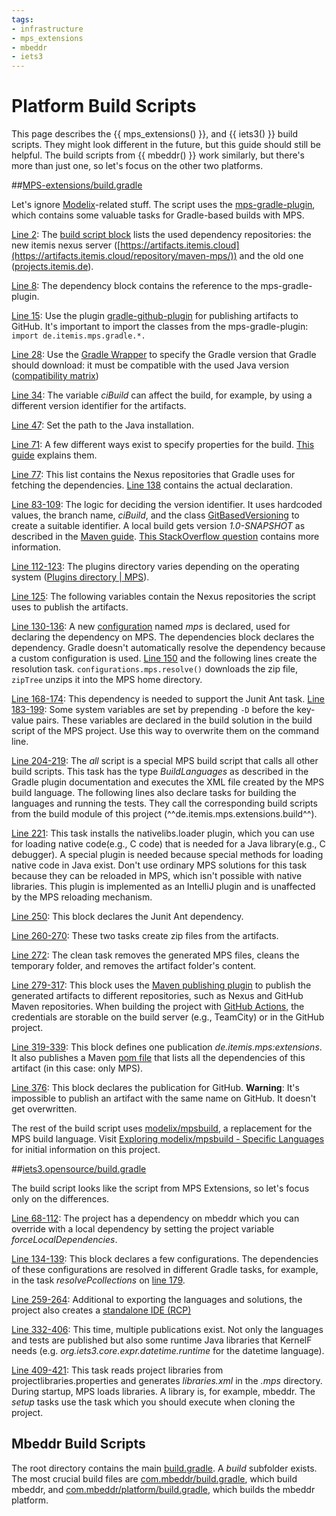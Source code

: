 ```yaml
---
tags:
- infrastructure
- mps_extensions
- mbeddr
- iets3
---
```


# Platform Build Scripts

This page describes the {{ mps_extensions() }}, and {{ iets3() }} build scripts. They might look different in the future, but this guide should still be helpful. The build scripts from {{ mbeddr() }} work similarly, but there's more than just one, so let's focus on the other two platforms.

##[MPS-extensions/build.gradle](https://github.com/JetBrains/MPS-extensions/blob/master/build.gradle)

Let's ignore [Modelix](https://modelix.github.io/)-related stuff. The script uses the [mps-gradle-plugin](https://github.com/mbeddr/mps-gradle-plugin), which contains some valuable tasks for Gradle-based builds with MPS.

[Line 2](https://github.com/JetBrains/MPS-extensions/blob/67e482fe58ea9568649af0a99b8671203019ae20/build.gradle#L2): The [build script block](https://github.com/mbeddr/mps-gradle-plugin) lists the used dependency repositories: the new itemis nexus server ([https://artifacts.itemis.cloud](https://artifacts.itemis.cloud/repository/maven-mps/)) and the old one ([projects.itemis.de](https://projects.itemis.de/nexus/content/repositories/mbeddr)).

[Line 8](https://github.com/JetBrains/MPS-extensions/blob/67e482fe58ea9568649af0a99b8671203019ae20/build.gradle#L8): The dependency block contains the reference to the mps-gradle-plugin.

[Line 15](https://github.com/JetBrains/MPS-extensions/blob/67e482fe58ea9568649af0a99b8671203019ae20/build.gradle#L15): Use the plugin [gradle-github-plugin](https://github.com/riiid/gradle-github-plugin) for publishing artifacts to GitHub. It's important to import the classes from the mps-gradle-plugin: `import de.itemis.mps.gradle.*.`

[Line 28](https://github.com/JetBrains/MPS-extensions/blob/67e482fe58ea9568649af0a99b8671203019ae20/build.gradle#L28): Use the [Gradle Wrapper](https://docs.gradle.org/current/userguide/gradle_wrapper.html) to specify the Gradle version that Gradle should download: it must be compatible with the used Java version ([compatibility matrix](https://docs.gradle.org/current/userguide/compatibility.html))

[Line 34](https://github.com/JetBrains/MPS-extensions/blob/67e482fe58ea9568649af0a99b8671203019ae20/build.gradle#L34): The variable *ciBuild* can affect the build, for example, by using a different version identifier for the artifacts.

[Line 47](https://github.com/JetBrains/MPS-extensions/blob/67e482fe58ea9568649af0a99b8671203019ae20/build.gradle#L47): Set the path
to the Java installation.

[Line 71](https://github.com/JetBrains/MPS-extensions/blob/67e482fe58ea9568649af0a99b8671203019ae20/build.gradle#L71): A few different ways exist to specify properties for the build. [This guide](https://tomgregory.com/gradle-project-properties-best-practices/) explains them.

[Line 77](https://github.com/JetBrains/MPS-extensions/blob/67e482fe58ea9568649af0a99b8671203019ae20/build.gradle#L77): This list contains the Nexus repositories that Gradle uses for fetching the dependencies. [Line 138](https://github.com/JetBrains/MPS-extensions/blob/master/build.gradle#L138) contains the actual declaration.

[Line 83-109](https://github.com/JetBrains/MPS-extensions/blob/67e482fe58ea9568649af0a99b8671203019ae20/build.gradle#L83): The logic for deciding the version identifier. It uses hardcoded values, the branch name, *ciBuild*, and the class [GitBasedVersioning](https://github.com/mbeddr/mps-gradle-plugin/blob/9135418e30d9a5fe963d275410a91f3b595ddb7f/src/main/groovy/de/itemis/mps/gradle/GitBasedVersioning.groovy#L6) to create a suitable identifier. A local build gets version *1.0-SNAPSHOT* as described in the [Maven guide](https://maven.apache.org/guides/getting-started/index.html#What_is_a_SNAPSHOT_version). [This StackOverflow question](https://stackoverflow.com/questions/5901378/what-exactly-is-a-maven-snapshot-and-why-do-we-need-it) contains more information.

[Line 112-123](https://github.com/JetBrains/MPS-extensions/blob/67e482fe58ea9568649af0a99b8671203019ae20/build.gradle#L112): The plugins directory varies depending on the operating system ([Plugins directory | MPS](https://www.jetbrains.com/help/mps/directories-used-by-the-ide-to-store-settings-caches-plugins-and-logs.html#plugins-directory)).

[Line 125](https://github.com/JetBrains/MPS-extensions/blob/67e482fe58ea9568649af0a99b8671203019ae20/build.gradle#L125): The following variables contain the Nexus repositories the script uses to publish the artifacts.

[Line 130-136](https://github.com/JetBrains/MPS-extensions/blob/67e482fe58ea9568649af0a99b8671203019ae20/build.gradle#L130): A new [configuration](https://docs.gradle.org/current/dsl/org.gradle.api.artifacts.Configuration.html) named *mps* is declared, used for declaring the dependency on MPS. The dependencies block declares the dependency. Gradle doesn't automatically resolve the dependency because a custom configuration is used. [Line 150](https://github.com/JetBrains/MPS-extensions/blob/67e482fe58ea9568649af0a99b8671203019ae20/build.gradle#L150) and the following lines create the resolution task. `configurations.mps.resolve()` downloads the zip file, `zipTree` unzips it into the MPS home directory.

[Line 168-174](https://github.com/JetBrains/MPS-extensions/blob/67e482fe58ea9568649af0a99b8671203019ae20/build.gradle#L168): This dependency is needed to support the Junit Ant task.
[Line 183-199](https://github.com/JetBrains/MPS-extensions/blob/67e482fe58ea9568649af0a99b8671203019ae20/build.gradle#L183): Some system variables are set by prepending `-D` before the key-value pairs. These variables are declared in the build solution in the build script of the MPS project. Use this way to overwrite them on the command line.

[Line 204-219](https://github.com/JetBrains/MPS-extensions/blob/67e482fe58ea9568649af0a99b8671203019ae20/build.gradle#L204): The *all* script is a special MPS build script that calls all other build scripts. This task has the type *BuildLanguages* as described in the Gradle plugin documentation and executes the XML file created by the MPS build language. The following lines also declare tasks for building the languages and running the tests. They call the corresponding build scripts from the build module of this project (^^de.itemis.mps.extensions.build^^).

[Line 221](https://github.com/JetBrains/MPS-extensions/blob/67e482fe58ea9568649af0a99b8671203019ae20/build.gradle#L221): This task installs the nativelibs\.loader plugin, which you can use for loading native code(e.g., C code) that is needed for a Java library(e.g., C debugger). A special plugin is needed because special methods for loading native code in Java exist. Don't use ordinary MPS solutions for this task because they can be reloaded in MPS, which isn't possible with native libraries. This plugin is implemented as an IntelliJ plugin and is unaffected by the MPS reloading mechanism.

[Line 250](https://github.com/JetBrains/MPS-extensions/blob/67e482fe58ea9568649af0a99b8671203019ae20/build.gradle#L250): This block declares the Junit Ant dependency.

[Line 260-270](https://github.com/JetBrains/MPS-extensions/blob/67e482fe58ea9568649af0a99b8671203019ae20/build.gradle#L260): These two tasks create zip files from the artifacts.

[Line 272](https://github.com/JetBrains/MPS-extensions/blob/67e482fe58ea9568649af0a99b8671203019ae20/build.gradle#L272): The clean task removes the generated MPS files, cleans the temporary folder, and removes the artifact folder's content.

[Line 279-317](https://github.com/JetBrains/MPS-extensions/blob/67e482fe58ea9568649af0a99b8671203019ae20/build.gradle#L279): This block uses the [Maven publishing plugin](https://docs.gradle.org/current/userguide/publishing_maven.html) to publish the generated artifacts to different repositories, such as Nexus and GitHub Maven repositories. When building the project with [GitHub Actions](https://docs.github.com/en/actions), the credentials are storable on the build server (e.g., TeamCity) or in the GitHub project.

[Line 319-339](https://github.com/JetBrains/MPS-extensions/blob/67e482fe58ea9568649af0a99b8671203019ae20/build.gradle#L326): This block defines one publication *de.itemis.mps:extensions*. It also publishes a Maven [pom file](https://maven.apache.org/pom.html) that lists all the dependencies of this artifact (in this case: only MPS).

[Line 376](https://github.com/JetBrains/MPS-extensions/blob/67e482fe58ea9568649af0a99b8671203019ae20/build.gradle#L376): This block declares the publication for GitHub. **Warning**: It's impossible to publish an artifact with the same name on GitHub. It doesn't get overwritten.

The rest of the build script uses [modelix/mpsbuild](https://github.com/modelix/mpsbuild), a replacement for the MPS build language. Visit [Exploring modelix/mpsbuild - Specific Languages](https://specificlanguages.com/posts/2022-05/30-exploring-modelix-mpsbuild/) for initial information on this project.

##[iets3.opensource/build.gradle](https://github.com/IETS3/iets3.opensource/blob/master/build.gradle)

The build script looks like the script from MPS Extensions, so let's focus only on the differences.

[Line 68-112](https://github.com/IETS3/iets3.opensource/blob/7f47230011022dc54e12daf3405c738fba3e5654/build.gradle#L68): The project has a dependency on mbeddr which you can override with a local dependency by setting the project variable *forceLocalDependencies*.

[Line 134-139](https://github.com/IETS3/iets3.opensource/blob/7f47230011022dc54e12daf3405c738fba3e5654/build.gradle#L134): This block declares a few configurations. The dependencies of these configurations are resolved in different Gradle tasks, for example, in the task *resolvePcollections* on [line 179](https://github.com/IETS3/iets3.opensource/blob/7f47230011022dc54e12daf3405c738fba3e5654/build.gradle#L179).

[Line 259-264](https://github.com/IETS3/iets3.opensource/blob/7f47230011022dc54e12daf3405c738fba3e5654/build.gradle#L259): Additional to exporting the languages and solutions, the project also creates a [standalone IDE (RCP)](https://www.jetbrains.com/help/mps/building-standalone-ides-for-your-languages.html.)

[Line 332-406](https://github.com/IETS3/iets3.opensource/blob/7f47230011022dc54e12daf3405c738fba3e5654/build.gradle#L332): This time, multiple publications exist. Not only the languages and tests are published but also some runtime Java libraries that KernelF needs (e.g. *org.iets3.core.expr.datetime.runtime* for the datetime language).

[Line 409-421](https://github.com/IETS3/iets3.opensource/blob/7f47230011022dc54e12daf3405c738fba3e5654/build.gradle#L409): This task reads project libraries from projectlibraries.properties and generates *libraries.xml* in the *.mps* directory. During startup, MPS loads libraries. A library is, for example, mbeddr. The *setup* tasks use the task which you should execute when cloning the project.

## Mbeddr Build Scripts

The root directory contains the main [build.gradle](https://github.com/mbeddr/mbeddr.core/blob/master/build.gradle). A *build* subfolder exists. The most crucial build files are [com.mbeddr/build.gradle](https://github.com/mbeddr/mbeddr.core/blob/master/build/com.mbeddr/build.gradle), which build mbeddr, and [com.mbeddr/platform/build.gradle](https://github.com/mbeddr/mbeddr.core/blob/master/build/com.mbeddr/platform/build.gradle), which builds the mbeddr platform.